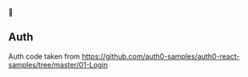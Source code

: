 👶

## Auth
Auth code taken from https://github.com/auth0-samples/auth0-react-samples/tree/master/01-Login